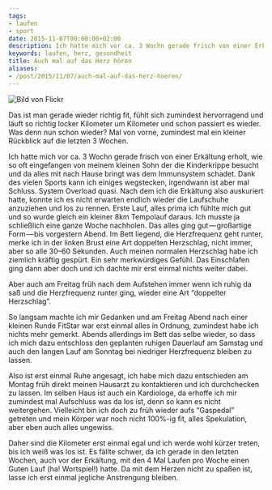 ```yaml
---
tags:
- laufen
- sport
date: 2015-11-07T00:00:00+02:00
description: Ich hatte mich vor ca. 3 Wochn gerade frisch von einer Erkältung erholt, wie so oft eingefangen von meinem kleinen Sohn der die Kinderkrippe besucht und da alles mit nach Hause bringt was dem Immunsystem schadet. Dank des vielen Sports kann ich einiges wegstecken, irgendwann ist aber mal Schluss. System Overload quasi.
keywords: laufen, herz, gesundheit
title: Auch mal auf das Herz hören
aliases:
- /post/2015/11/07/auch-mal-auf-das-herz-hoeren/
---
```


![Bild von Flickr](https://cdn-images-1.medium.com/max/1600/0*osUi0BypO-5jTKX8.jpg)

Das ist man gerade wieder richtig fit, fühlt sich zumindest hervorragend und läuft so richtig locker Kilometer um Kilometer und schon passiert es wieder.
Was denn nun schon wieder? Mal von vorne, zumindest mal ein kleiner Rückblick auf die letzten 3 Wochen. 

Ich hatte mich vor ca. 3 Wochn gerade frisch von einer Erkältung erholt, wie so oft eingefangen von meinem kleinen Sohn der die Kinderkrippe besucht und da alles mit nach Hause bringt was dem Immunsystem schadet. Dank des vielen Sports kann ich einiges wegstecken, irgendwann ist aber mal Schluss. System Overload quasi.
Nach dem ich die Erkältung also auskuriert hatte, konnte ich es nicht erwarten endlich wieder die Laufschuhe anzuziehen und los zu rennen. Erste Lauf, alles prima ich fühlte mich gut und so wurde gleich ein kleiner 8km Tempolauf daraus. Ich musste ja schließlich eine ganze Woche nachholen.
Das alles ging gut — großartige Form — bis vorgestern Abend. Im Bett liegend, die Herzfrequenz geht runter, merke ich in der linken Brust eine Art doppelten Herzschlag, nicht immer, aber so alle 30–60 Sekunden. Auch meinen normalen Herzschlag habe ich ziemlich kräftig gespürt. Ein sehr merkwürdiges Gefühl. Das Einschlafen ging dann aber doch und ich dachte mir erst einmal nichts weiter dabei. 

Aber auch am Freitag früh nach dem Aufstehen immer wenn ich ruhig da saß und die Herzfrequenz runter ging, wieder eine Art “doppelter Herzschlag”.

So langsam machte ich mir Gedanken und am Freitag Abend nach einer kleinen Runde FitStar war erst einmal alles in Ordnung, zumindest habe ich nichts mehr gemerkt. Abends allerdings im Bett das selbe wieder, so dass ich mich dazu entschloss den geplanten ruhigen Dauerlauf am Samstag und auch den langen Lauf am Sonntag bei niedriger Herzfrequenz bleiben zu lassen.

Also ist erst einmal Ruhe angesagt, ich habe mich dazu entschieden am Montag früh direkt meinen Hausarzt zu kontaktieren und ich durchchecken zu lassen. Im selben Haus ist auch ein Kardiologe, da erhoffe ich mir zumindest mal Aufschluss was da los ist, denn so kann es nicht weitergehen. Vielleicht bin ich doch zu früh wieder aufs “Gaspedal” getreten und mein Körper war noch nicht 100%-ig fit, alles Spekulation, aber eben auch alles ungewiss.

Daher sind die Kilometer erst einmal egal und ich werde wohl kürzer treten, bis ich weiß was los ist. Es fällte schwer, da ich gerade in den letzten Wochen, auch vor der Erkältung, mit den 4 Mal Laufen pro Woche einen Guten Lauf (ha! Wortspiel!) hatte. Da mit dem Herzen nicht zu spaßen ist, lasse ich erst einmal jegliche Anstrengung bleiben.
